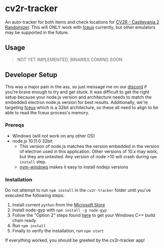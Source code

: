 # cv2r-tracker

An auto-tracker for both items and check locations for [CV2R - Castlevania 2 Randomizer](https://cv2r.herokuapp.com/). This will ONLY work with [fceux](http://www.fceux.com/web/home.html) currently, but other emulators may be supported in the future.

## Usage

> NOT YET IMPLEMENTED, BINARIES COMING SOON

## Developer Setup

This was a major pain in the ass, so just message me on our [discord](https://discord.gg/tuGjwHy) if you're brave enough to try and get stuck. It was difficult to get the right setup because your node.js version and architecture needs to match the embedded electron node.js version for best results. Additionally, we're targeting [fceux](http://www.fceux.com/web/home.html) which is a 32bit architecture, so these all need to align to be able to read the fceux process's memory.

### Prereqs

* Windows (will not work on any other OS)
* node.js 10.11.0 32bit
	* This version of node.js matches the version embedded in the version of electron used in this application. Other versions of 10.x may work, but they are untested. Any version of node >10 will crash during `npm install` step.
	* [nvm-windows](https://github.com/coreybutler/nvm-windows) makes it easy to install nodejs versions

### Installation

Do not attempt to run `npm install` in the `cv2r-tracker` folder until you've executed the following steps:

1. Install current `python` from the [Microsoft Store](https://docs.python.org/3/using/windows.html#the-microsoft-store-package)
2. Install node-gyp with `npm install -g node-gyp`
3. Follow the "Option 2" steps found [here](https://github.com/nodejs/node-gyp#option-2) to get your Windows C++ build chain ready
4. Run `npm install`
5. Finally to verify the installation, run `npm start`

If everything worked, you should be greeted by the cv2r-tracker app!